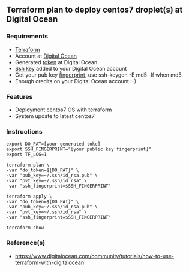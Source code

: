 ## Terraform plan to deploy centos7 droplet(s) at Digital Ocean

### Requirements

- [Terraform](http://www.terraform.io/downloads.html)
- Account at [Digital Ocean](https://www.digitalocean.com)
- Generated [token](https://www.digitalocean.com/community/tutorials/how-to-use-the-digitalocean-api-v2#HowToGenerateaPersonalAccessToken) at Digital Ocean
- [Ssh key](https://www.digitalocean.com/community/tutorials/how-to-use-ssh-keys-with-digitalocean-droplets) added to your Digital Ocean account
- Get your pub key [fingerprint](http://stackoverflow.com/questions/9607295/how-do-i-find-my-rsa-key-fingerprint), use ssh-keygen -E md5 -lf when md5.
- Enough credits on your Digital Ocean account :-)

### Features

- Deployment centos7 OS with terraform
- System update to latest centos7

### Instructions

```
export DO_PAT=[your generated toke]
export SSH_FINGERPRINT="[your public key fingerprint]"
export TF_LOG=1

terraform plan \ 
-var "do_token=${DO_PAT}" \ 
-var "pub_key=~/.ssh/id_rsa.pub" \
-var "pvt_key=~/.ssh/id_rsa" \
-var "ssh_fingerprint=$SSH_FINGERPRINT"

terraform apply \ 
-var "do_token=${DO_PAT}" \ 
-var "pub_key=~/.ssh/id_rsa.pub" \
-var "pvt_key=~/.ssh/id_rsa" \
-var "ssh_fingerprint=$SSH_FINGERPRINT"

terraform show
```

### Reference(s)

- https://www.digitalocean.com/community/tutorials/how-to-use-terraform-with-digitalocean
